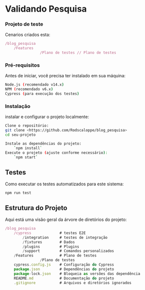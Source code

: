 # Validando Pesquisa

### Projeto de teste

Cenarios criados esta:

```jsx
/blog_pesquisa
    /Features  
				/Plano de testes // Plano de testes
```

### Pré-requisitos

Antes de iniciar, você precisa ter instalado em sua máquina:

```bash
Node.js (recomendado v14.x)
NPM (recomendado v6.x)
Cypress (para execução dos testes)
```

### Instalação

instalar e configurar o projeto localmente:

```bash
Clone o repositório:
git clone <https://github.com/Rodscaloppe/blog_pesquisa>
cd seu-projeto

Instale as dependências do projeto:
	`npm install`
Execute o projeto (ajuste conforme necessário):
	`npm start`
```

## **Testes**

Como executar os testes automatizados para este sistema:

`npm run test`

## **Estrutura do Projeto**

Aqui está uma visão geral da árvore de diretórios do projeto:

```jsx
/blog_pesquisa
    /cypress             # testes E2E
        /integration     # testes de integração
        /fixtures        # Dados 
        /plugins         # Plugins 
        /support         # Comandos personalizados
    /Features            # Plano de testes
				/Plano de testes
    cypress.config.js    # Configuração do Cypress
    package.json         # Dependências do projeto
    package-lock.json    # Bloqueia as versões das dependência
    README.md            # Documentação do projeto
    .gitignore           # Arquivos e diretórios ignorados
```